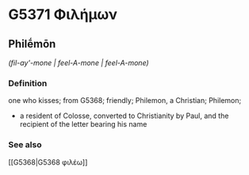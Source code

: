 # G5371 Φιλήμων

## Philḗmōn

_(fil-ay'-mone | feel-A-mone | feel-A-mone)_

### Definition

one who kisses; from G5368; friendly; Philemon, a Christian; Philemon; 

- a resident of Colosse, converted to Christianity by Paul, and the recipient of the letter bearing his name

### See also

[[G5368|G5368 φιλέω]]
